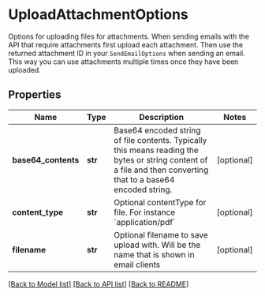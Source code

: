 # UploadAttachmentOptions

Options for uploading files for attachments. When sending emails with the API that require attachments first upload each attachment. Then use the returned attachment ID in your `SendEmailOptions` when sending an email. This way you can use attachments multiple times once they have been uploaded.
## Properties
Name | Type | Description | Notes
------------ | ------------- | ------------- | -------------
**base64_contents** | **str** | Base64 encoded string of file contents. Typically this means reading the bytes or string content of a file and then converting that to a base64 encoded string. | [optional] 
**content_type** | **str** | Optional contentType for file. For instance &#x60;application/pdf&#x60; | [optional] 
**filename** | **str** | Optional filename to save upload with. Will be the name that is shown in email clients | [optional] 

[[Back to Model list]](../README#documentation-for-models) [[Back to API list]](../README#documentation-for-api-endpoints) [[Back to README]](../README)


